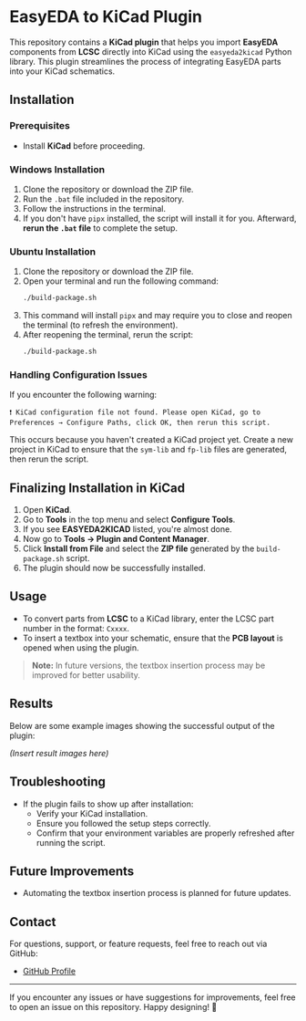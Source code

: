 # EasyEDA to KiCad Plugin

This repository contains a **KiCad plugin** that helps you import **EasyEDA** components from **LCSC** directly into KiCad using the `easyeda2kicad` Python library. This plugin streamlines the process of integrating EasyEDA parts into your KiCad schematics.

## Installation

### Prerequisites
- Install **KiCad** before proceeding.

### Windows Installation
1. Clone the repository or download the ZIP file.
2. Run the `.bat` file included in the repository.
3. Follow the instructions in the terminal.
4. If you don't have `pipx` installed, the script will install it for you. Afterward, **rerun the `.bat` file** to complete the setup.

### Ubuntu Installation
1. Clone the repository or download the ZIP file.
2. Open your terminal and run the following command:
   ```bash
   ./build-package.sh
   ```
3. This command will install `pipx` and may require you to close and reopen the terminal (to refresh the environment).
4. After reopening the terminal, rerun the script:
   ```bash
   ./build-package.sh
   ```

### Handling Configuration Issues
If you encounter the following warning:
```
❗ KiCad configuration file not found. Please open KiCad, go to Preferences → Configure Paths, click OK, then rerun this script.
```
This occurs because you haven't created a KiCad project yet. Create a new project in KiCad to ensure that the `sym-lib` and `fp-lib` files are generated, then rerun the script.

## Finalizing Installation in KiCad
1. Open **KiCad**.
2. Go to **Tools** in the top menu and select **Configure Tools**.
3. If you see **EASYEDA2KICAD** listed, you're almost done.
4. Now go to **Tools → Plugin and Content Manager**.
5. Click **Install from File** and select the **ZIP file** generated by the `build-package.sh` script.
6. The plugin should now be successfully installed.

## Usage
- To convert parts from **LCSC** to a KiCad library, enter the LCSC part number in the format: `Cxxxx`.
- To insert a textbox into your schematic, ensure that the **PCB layout** is opened when using the plugin.

> **Note:** In future versions, the textbox insertion process may be improved for better usability.

## Results
Below are some example images showing the successful output of the plugin:

*(Insert result images here)*

## Troubleshooting
- If the plugin fails to show up after installation:
  - Verify your KiCad installation.
  - Ensure you followed the setup steps correctly.
  - Confirm that your environment variables are properly refreshed after running the script.

## Future Improvements
- Automating the textbox insertion process is planned for future updates.

## Contact
For questions, support, or feature requests, feel free to reach out via GitHub:
- [GitHub Profile](https://github.com/onurkarakoc79)

---

If you encounter any issues or have suggestions for improvements, feel free to open an issue on this repository. Happy designing! 🚀

